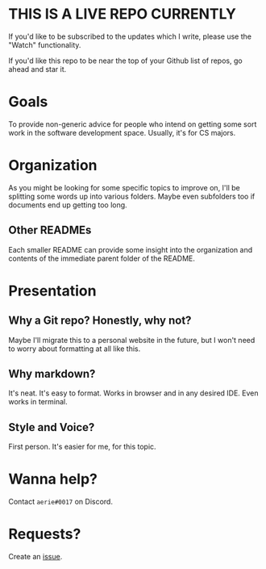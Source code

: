 # THIS IS A LIVE REPO CURRENTLY
If you'd like to be subscribed to the updates which I write, please use the "Watch" functionality.

If you'd like this repo to be near the top of your Github list of repos, go ahead and star it.

# Goals
To provide non-generic advice for people who intend on getting some sort work in the software development space.
Usually, it's for CS majors.

# Organization
As you might be looking for some specific topics to improve on, I'll be splitting some words up into various folders.
Maybe even subfolders too if documents end up getting too long.
## Other READMEs
Each smaller README can provide some insight into the organization and contents of the immediate parent folder of the README.

# Presentation
## Why a Git repo? Honestly, why not?
Maybe I'll migrate this to a personal website in the future, but I won't need to worry about formatting at all like this.
## Why markdown?
It's neat. It's easy to format. Works in browser and in any desired IDE. Even works in terminal.
## Style and Voice?
First person. It's easier for me, for this topic.

# Wanna help?
Contact `aerie#0017` on Discord.

# Requests?
Create an [issue](https://github.com/itsaerie/Job-Musings/issues).
